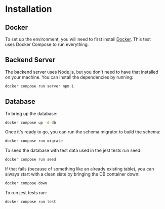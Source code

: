 # Installation

## Docker

To set up the environment, you will need to first install [Docker](https://docs.docker.com/engine/install/).
This test uses Docker Compose to run everything.

## Backend Server

The backend server uses Node.js, but you don't need to have that installed on your machine. You can install
the dependencies by running:

```bash
docker compose run server npm i
```

## Database

To bring up the database:

```bash
docker compose up -d db
```

Once it's ready to go, you can run the schema migrator to build the schema:

```bash
docker compose run migrate
```

To seed the database with test data used in the jest tests run seed:
```bash
docker compose run seed
```

If that fails (because of something like an already existing table), you can always start with a clean slate
by bringing the DB container down:

```bash
docker compose down
```

To run jest tests run:
```bash
docker compose run test
```